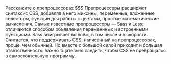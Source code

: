 Расскажите о препроцессорах
$$$
Препроцессоры расширяют синтаксис CSS, добавляя в него миксины, переменные, вложенные селекторы, функции для работы с цветами, простые математические вычисления. 
Самые известные препроцессоры — Sass и Less: отличаются способом объявления переменнных и встроенными функциями. Sass выигрывает во всём, в том числе и в скорости.
Считается, что поддерживать CSS, написанный на препроцессорах, проще, чем обычный.
Но вместе с большой силой приходит и большая ответственность: важно тщательно следить, чтобы CSS не превращался в самостоятельную программу.  